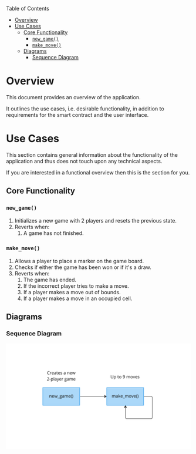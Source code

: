 Table of Contents
- [Overview](#overview)
- [Use Cases](#use-cases)
  - [Core Functionality](#core-functionality)
    - [`new_game()`](#new_game)
    - [`make_move()`](#make_move)
  - [Diagrams](#diagrams)
    - [Sequence Diagram](#sequence-diagram)

# Overview

This document provides an overview of the application.

It outlines the use cases, i.e. desirable functionality, in addition to requirements for the smart contract and the user interface.

# Use Cases

This section contains general information about the functionality of the application and thus does not touch upon any technical aspects.

If you are interested in a functional overview then this is the section for you.

## Core Functionality

### `new_game()`

1. Initializes a new game with 2 players and resets the previous state. 
2. Reverts when: 
   1. A game has not finished.

### `make_move()`

1. Allows a player to place a marker on the game board.
2. Checks if either the game has been won or if it's a draw.
3. Reverts when:
   1. The game has ended.
   2. If the incorrect player tries to make a move.
   3. If a player makes a move out of bounds.
   4. If a player makes a move in an occupied cell.

## Diagrams

### Sequence Diagram

![TicTacToe Sequence Diagram](.docs/tictactoe-sequence-diagram.png)
